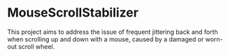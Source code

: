 # MouseScrollStabilizer
This project aims to address the issue of frequent jittering back and forth when scrolling up and down with a mouse, caused by a damaged or worn-out scroll wheel.
